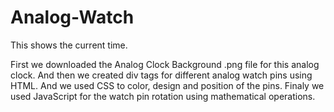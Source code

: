 # Analog-Watch
This shows the current time.

First we downloaded the Analog Clock Background .png file for this analog clock.
And then we created div tags for different analog watch pins using HTML.
And we used CSS to color, design and position of the pins.
Finaly we used JavaScript for the watch pin rotation using mathematical operations.
